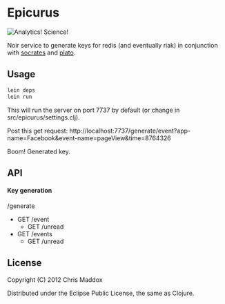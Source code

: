 # Epicurus

![Analytics! Science!](http://www.volacci.com/files/imce-uploads/integrate-google-analytics-with-thesis.gif)

Noir service to generate keys for redis (and eventually riak) in conjunction with [socrates](https://github.com/tyre/socrates) and [plato](https://github.com/tyre/plato).

## Usage

```bash
lein deps
lein run
```

This will run the server on port 7737 by default (or change in src/epicurus/settings.clj).

Post this get request: http://localhost:7737/generate/event?app-name=Facebook&event-name=pageView&time=8764326

Boom! Generated key.

## API

#### Key generation

/generate

  * GET /event
    + GET /unread
  * GET /events
    + GET /unread

## License

Copyright (C) 2012 Chris Maddox

Distributed under the Eclipse Public License, the same as Clojure.